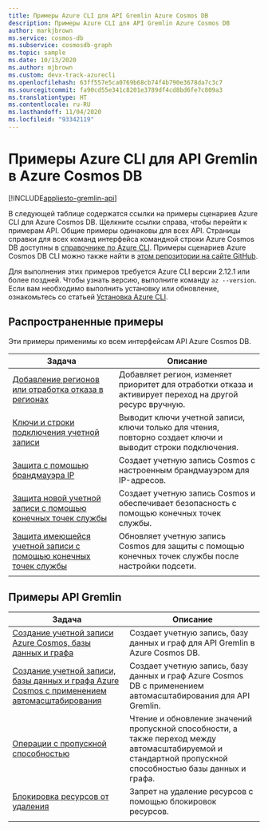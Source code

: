 ```yaml
---
title: Примеры Azure CLI для API Gremlin Azure Cosmos DB
description: Примеры Azure CLI для API Gremlin Azure Cosmos DB
author: markjbrown
ms.service: cosmos-db
ms.subservice: cosmosdb-graph
ms.topic: sample
ms.date: 10/13/2020
ms.author: mjbrown
ms.custom: devx-track-azurecli
ms.openlocfilehash: 63ff557e5ca0769b68cb74f4b790e3678da7c3c7
ms.sourcegitcommit: fa90cd55e341c8201e3789df4cd8bd6fe7c809a3
ms.translationtype: HT
ms.contentlocale: ru-RU
ms.lasthandoff: 11/04/2020
ms.locfileid: "93342119"
---
```

# <a name="azure-cli-samples-for-azure-cosmos-db-gremlin-api"></a>Примеры Azure CLI для API Gremlin в Azure Cosmos DB
[!INCLUDE[appliesto-gremlin-api](includes/appliesto-gremlin-api.md)]

В следующей таблице содержатся ссылки на примеры сценариев Azure CLI для Azure Cosmos DB. Щелкните ссылки справа, чтобы перейти к примерам API. Общие примеры одинаковы для всех API. Страницы справки для всех команд интерфейса командной строки Azure Cosmos DB доступны в [справочнике по Azure CLI](/cli/azure/cosmosdb). Примеры сценариев Azure Cosmos DB CLI можно также найти в [этом репозитории на сайте GitHub](https://github.com/Azure-Samples/azure-cli-samples/tree/master/cosmosdb).

Для выполнения этих примеров требуется Azure CLI версии 2.12.1 или более поздней. Чтобы узнать версию, выполните команду `az --version`. Если вам необходимо выполнить установку или обновление, ознакомьтесь со статьей [Установка Azure CLI](/cli/azure/install-azure-cli).

## <a name="common-samples"></a>Распространенные примеры

Эти примеры применимы ко всем интерфейсам API Azure Cosmos DB.

|Задача | Описание |
|---|---|
| [Добавление регионов или отработка отказа в регионах](scripts/cli/common/regions.md?toc=%2fcli%2fazure%2ftoc.json) | Добавляет регион, изменяет приоритет для отработки отказа и активирует переход на другой ресурс вручную.|
| [Ключи и строки подключения учетной записи](scripts/cli/common/keys.md?toc=%2fcli%2fazure%2ftoc.json) | Выводит ключи учетной записи, ключи только для чтения, повторно создает ключи и выводит строки подключения.|
| [Защита с помощью брандмауэра IP](scripts/cli/common/ipfirewall.md?toc=%2fcli%2fazure%2ftoc.json)| Создает учетную запись Cosmos с настроенным брандмауэром для IP-адресов.|
| [Защита новой учетной записи с помощью конечных точек службы](scripts/cli/common/service-endpoints.md?toc=%2fcli%2fazure%2ftoc.json)| Создает учетную запись Cosmos и обеспечивает безопасность с помощью конечных точек службы.|
| [Защита имеющейся учетной записи с помощью конечных точек службы](scripts/cli/common/service-endpoints-ignore-missing-vnet.md?toc=%2fcli%2fazure%2ftoc.json)| Обновляет учетную запись Cosmos для защиты с помощью конечных точек службы после настройки подсети.|
|||

## <a name="gremlin-api-samples"></a>Примеры API Gremlin

|Задача | Описание |
|---|---|
| [Создание учетной записи Azure Cosmos, базы данных и графа](scripts/cli/gremlin/create.md?toc=%2fcli%2fazure%2ftoc.json)| Создает учетную запись, базу данных и граф для API Gremlin в Azure Cosmos DB. |
| [Создание учетной записи, базы данных и графа Azure Cosmos с применением автомасштабирования](scripts/cli/gremlin/autoscale.md?toc=%2fcli%2fazure%2ftoc.json)| Создает учетную запись, базу данных и граф Azure Cosmos DB с применением автомасштабирования для API Gremlin. |
| [Операции с пропускной способностью](scripts/cli/gremlin/throughput.md?toc=%2fcli%2fazure%2ftoc.json) | Чтение и обновление значений пропускной способности, а также переход между автомасштабируемой и стандартной пропускной способностью базы данных и графа.|
| [Блокировка ресурсов от удаления](scripts/cli/gremlin/lock.md?toc=%2fcli%2fazure%2ftoc.json)| Запрет на удаление ресурсов с помощью блокировок ресурсов.|
|||
